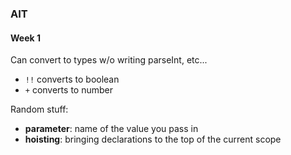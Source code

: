 ### AIT

#### Week 1

Can convert to types w/o writing parseInt, etc...

* `!!` converts to boolean
* `+` converts to number

Random stuff:

* __parameter__: name of the value you pass in
* __hoisting__: bringing declarations to the top of the current scope
